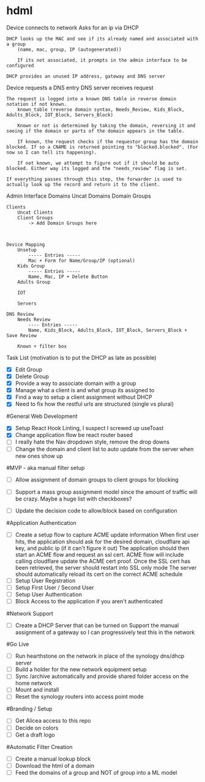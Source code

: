 # hdml

Device connects to network
    Asks for an ip via DHCP

    DHCP looks up the MAC and see if its already named and associated with a group
        (name, mac, group, IP (autogenerated))

        If its not associated, it prompts in the admin interface to be configured

    DHCP provides an unused IP address, gateway and DNS server

Device requests a DNS entry
    DNS server receives request 

    The request is logged into a known DNS table in reverse domain notation if not known.
        known_table (reverse domain syntax, Needs_Review, Kids_Block, Adults_Block, IOT_Block, Servers_Block)

        Known or not is determined by taking the domain, reversing it and seeing if the domain or parts of the domain appears in the table.

        If known, the request checks if the requestor group has the domain blocked. If so a CNAME is returned pointing to "blocked.blocked". (For now so I can tell its happening).

        If not known, we attempt to figure out if it should be auto blocked. Either way its logged and the "needs_review" flag is set.

    If everything passes through this step, the forwarder is used to actually look up the record and return it to the client.



Admin Interface
    Domains
        Uncat Domains
        Domain Groups

    Clients
        Uncat Clients
        Client Groups
            -> Add Domain Groups here



    Device Mapping
        Unsetup
            ----- Entries -----
            Mac + Form for Name/Group/IP (optional)
        Kids Group
            ----- Entries -----
            Name, Mac, IP + Delete Button
        Adults Group

        IOT

        Servers

    DNS Review
        Needs Review
            ---- Entries -----
            Name, Kids_Block, Adults_Block, IOT_Block, Servers_Block + Save Review

        Known + filter box

Task List (motivation is to put the DHCP as late as possible)
- [x] Edit Group
- [x] Delete Group
- [x] Provide a way to associate domain with a group
- [X] Manage what a client is and what group its assigned to
- [X] Find a way to setup a client assignment without DHCP
- [X] Need to fix how the restful urls are structured (single vs plural)

#General Web Development
- [X] Setup React Hook Linting, I suspect I screwed up useToast
- [X] Change application flow be react router based
- [ ] I really hate the Nav dropdown style, remove the drop downs
- [ ] Change the domain and client list to auto update from the server when new ones show up

#MVP - aka manual filter setup
- [ ] Allow assignment of domain groups to client groups for blocking
- [ ] Support a mass group assignment model since the amount of traffic will be crazy.
        Maybe a huge list with checkboxes?
- [ ] Update the decision code to allow/block based on configuration



#Application Authentication
- [ ] Create a setup flow to capture ACME update information
        When first user hits, the application should ask for the desired domain, cloudflare api key, and public ip (if it can't figure it out)
        The application should then start an ACME flow and request an ssl cert.
            ACME flow will include calling cloudflare update the ACME cert proof.
        Once the SSL cert has been retrieved, the server should restart into SSL only mode
        The server should automatically reload its cert on the correct ACME schedule
- [ ] Setup User Registration
- [ ] Setup First User / Second User
- [ ] Setup User Authentication
- [ ] Block Access to the application if you aren't authenticated

#Network Support
- [ ] Create a DHCP Server that can be turned on
        Support the manual assignment of a gateway so I can progressively test this in the network



#Go Live
- [ ] Run hearthstone on the network in place of the synology dns/dhcp server
- [ ] Build a holder for the new network equipment setup
- [ ] Sync /archive automatically and provide shared folder access on the home network
- [ ] Mount and install
- [ ] Reset the synology routers into access point mode

#Branding / Setup
- [ ] Get Alicea access to this repo
- [ ] Decide on colors
- [ ] Get a draft logo

#Automatic Filter Creation
- [ ] Create a manual lookup block
- [ ] Download the html of a domain
- [ ] Feed the domains of a group and NOT of group into a ML model